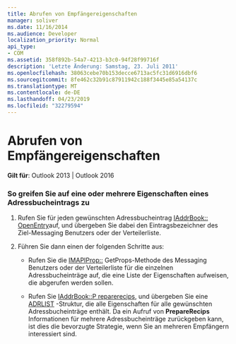 ```yaml
---
title: Abrufen von Empfängereigenschaften
manager: soliver
ms.date: 11/16/2014
ms.audience: Developer
localization_priority: Normal
api_type:
- COM
ms.assetid: 358f892b-54a7-4213-b3c0-94f28f99716f
description: 'Letzte Änderung: Samstag, 23. Juli 2011'
ms.openlocfilehash: 38063cebe70b153decce6713ac5fc31d6916dbf6
ms.sourcegitcommit: 8fe462c32b91c87911942c188f3445e85a54137c
ms.translationtype: MT
ms.contentlocale: de-DE
ms.lasthandoff: 04/23/2019
ms.locfileid: "32279594"
---
```

# <a name="retrieving-recipient-properties"></a>Abrufen von Empfängereigenschaften
  
**Gilt für**: Outlook 2013 | Outlook 2016 
  
### <a name="to-access-one-or-more-properties-of-an-address-book-entry"></a>So greifen Sie auf eine oder mehrere Eigenschaften eines Adressbucheintrags zu
  
1. Rufen Sie für jeden gewünschten Adressbucheintrag [IAddrBook:: OpenEntry](iaddrbook-openentry.md)auf, und übergeben Sie dabei den Eintragsbezeichner des Ziel-Messaging Benutzers oder der Verteilerliste.
    
2. Führen Sie dann einen der folgenden Schritte aus:
    
   - Rufen Sie die [IMAPIProp::](imapiprop-getprops.md) GetProps-Methode des Messaging Benutzers oder der Verteilerliste für die einzelnen Adressbucheinträge auf, die eine Liste der Eigenschaften aufweisen, die abgerufen werden sollen. 
    
   - Rufen Sie [IAddrBook::P reparerecips](iaddrbook-preparerecips.md), und übergeben Sie eine [ADRLIST](adrlist.md) -Struktur, die alle Eigenschaften für alle gewünschten Adressbucheinträge enthält. Da ein Aufruf von **PrepareRecips** Informationen für mehrere Adressbucheinträge zurückgeben kann, ist dies die bevorzugte Strategie, wenn Sie an mehreren Empfängern interessiert sind. 
    

